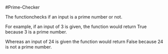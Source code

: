 #Prime-Checker

The functionchecks if an input is a prime number or not.

For example, if an input of 3 is given, the function would return True because 3 is a prime number.

Whereas an input of 24 is given the function would return False because 24 is not a prime number.